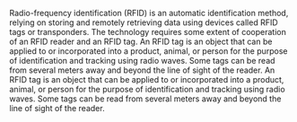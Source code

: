 Radio-frequency  identification  (RFID)  is an automatic  identification method,  relying on 
storing and remotely retrieving data using devices called RFID tags or transponders. The 
technology requires some extent of cooperation of an RFID reader and an RFID tag. 
An RFID tag is an object that can be applied to or incorporated into a product, animal, or 
person for the purpose of identification and tracking using radio waves. Some tags can be 
read from several meters away and beyond the line of sight of the reader. 
An RFID tag is an object that can be applied to or incorporated into a product, animal, or 
person for the purpose of identification and tracking using radio waves. Some tags can be 
read from several meters away and beyond the line of sight of the reader. 
